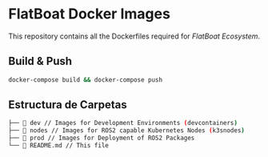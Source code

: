 # FlatBoat Docker Images

This repository contains all the Dockerfiles required for *FlatBoat Ecosystem*.

## Build & Push

```bash
docker-compose build && docker-compose push
```

## Estructura de Carpetas

```bash
├──  dev // Images for Development Environments (devcontainers)
├──  nodes // Images for ROS2 capable Kubernetes Nodes (k3snodes)
├──  prod // Images for Deployment of ROS2 Packages
└──  README.md // This file
```
